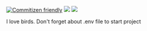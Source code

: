 [![Commitizen friendly](https://img.shields.io/badge/commitizen-friendly-brightgreen.svg)](http://commitizen.github.io/cz-cli/)
[![](https://img.shields.io/badge/feature/slices-1.0-blue)](https://featureslices.dev/v1.0)
[![](https://img.shields.io/badge/atomic-designed-red)](https://bradfrost.com/blog/post/atomic-web-design/)


I love birds. Don't forget about .env file to start project
